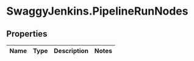 # SwaggyJenkins.PipelineRunNodes

## Properties
Name | Type | Description | Notes
------------ | ------------- | ------------- | -------------


